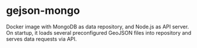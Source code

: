 # gejson-mongo
Docker image with MongoDB as data repository, and Node.js as API server. On startup, it loads several preconfigured GeoJSON files into repository and serves data requests via API.
